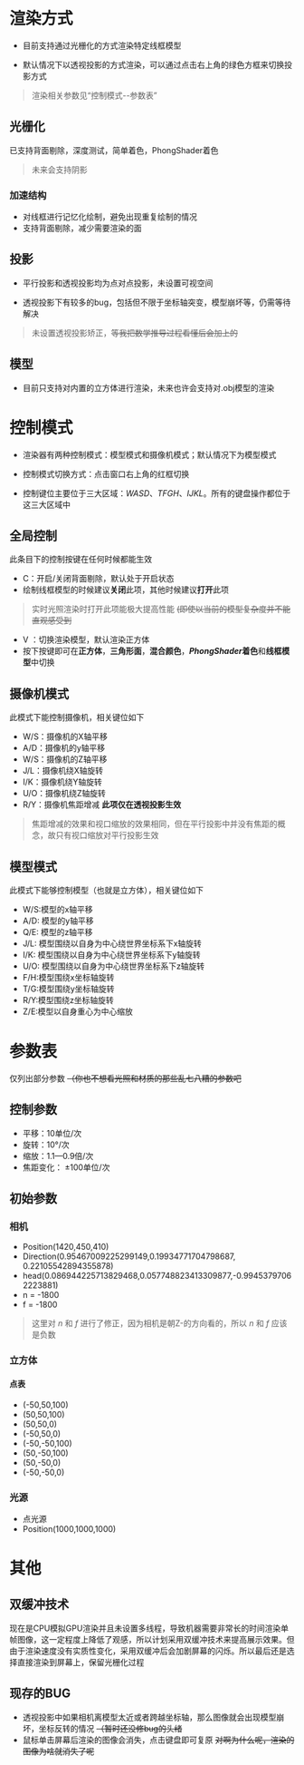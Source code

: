 
# 渲染方式
- 目前支持通过光栅化的方式渲染特定线框模型

- 默认情况下以透视投影的方式渲染，可以通过点击右上角的绿色方框来切换投影方式

> 渲染相关参数见“控制模式--参数表”

## 光栅化

已支持背面剔除，深度测试，简单着色，PhongShader着色

> 未来会支持阴影

### 加速结构
- 对线框进行记忆化绘制，避免出现重复绘制的情况
- 支持背面剔除，减少需要渲染的面

## 投影

- 平行投影和透视投影均为点对点投影，未设置可视空间

- 透视投影下有较多的bug，包括但不限于坐标轴突变，模型崩坏等，仍需等待解决

> 未设置透视投影矫正，~~等我把数学推导过程看懂后会加上的~~

## 模型

- 目前只支持对内置的立方体进行渲染，未来也许会支持对.obj模型的渲染

# 控制模式
- 渲染器有两种控制模式：模型模式和摄像机模式；默认情况下为模型模式

- 控制模式切换方式：点击窗口右上角的红框切换

- 控制键位主要位于三大区域：*WASD*、*TFGH*、*IJKL*。所有的键盘操作都位于这三大区域中

## 全局控制
此条目下的控制按键在任何时候都能生效
- C：开启/关闭背面剔除，默认处于开启状态
- 绘制线框模型的时候建议**关闭**此项，其他时候建议**打开**此项
 > 实时光照渲染时打开此项能极大提高性能 ~~(即使以当前的模型复杂度并不能直观感受到~~
 
- V ：切换渲染模型，默认渲染正方体
- 按下按键即可在**正方体**，**三角形面**，**混合颜色**，***PhongShader*着色**和**线框模型**中切换

## 摄像机模式
此模式下能控制摄像机，相关键位如下
- W/S：摄像机的X轴平移
- A/D：摄像机的y轴平移
- W/S：摄像机的Z轴平移
- J/L：摄像机绕X轴旋转
- I/K：摄像机绕Y轴旋转
- U/O：摄像机绕Z轴旋转
- R/Y：摄像机焦距增减 **此项仅在透视投影生效**
> 焦距增减的效果和视口缩放的效果相同，但在平行投影中并没有焦距的概念，故只有视口缩放对平行投影生效

## 模型模式
此模式下能够控制模型（也就是立方体），相关键位如下
- W/S:模型的x轴平移
- A/D: 模型的y轴平移
- Q/E: 模型的z轴平移
- J/L: 模型围绕以自身为中心绕世界坐标系下x轴旋转
- I/K: 模型围绕以自身为中心绕世界坐标系下y轴旋转
- U/O: 模型围绕以自身为中心绕世界坐标系下z轴旋转
- F/H:模型围绕x坐标轴旋转
- T/G:模型围绕y坐标轴旋转
- R/Y:模型围绕z坐标轴旋转
- Z/E:模型以自身重心为中心缩放

# 参数表
仅列出部分参数 ~~（你也不想看光照和材质的那些乱七八糟的参数吧~~
## 控制参数
- 平移：10单位/次
- 旋转：10°/次
- 缩放：1.1—0.9倍/次
- 焦距变化： ±100单位/次

## 初始参数
### 相机
- Position(1420,450,410) 
- Direction(0.95467009225299149,0.19934771704798687,	0.22105542894355878)
- head(0.086944225713829468,0.057748823413309877,-0.99453797062223881)
- n = -1800
- f = -1800
> 这里对 *n* 和 *f* 进行了修正，因为相机是朝Z-的方向看的，所以 *n* 和 *f* 应该是负数 

### 立方体
#### 点表
- (-50,50,100)
- (50,50,100)
- (50,50,0)
- (-50,50,0)
- (-50,-50,100)
- (50,-50,100)
- (50,-50,0)
- (-50,-50,0)

### 光源
- 点光源 
- Position(1000,1000,1000)

# 其他
## 双缓冲技术
现在是CPU模拟GPU渲染并且未设置多线程，导致机器需要非常长的时间渲染单帧图像，这一定程度上降低了观感，所以计划采用双缓冲技术来提高展示效果。但由于渲染速度没有实质性变化，采用双缓冲后会加剧屏幕的闪烁。所以最后还是选择直接渲染到屏幕上，保留光栅化过程

## 现存的BUG
- 透视投影中如果相机离模型太近或者跨越坐标轴，那么图像就会出现模型崩坏，坐标反转的情况 ~~（暂时还没修bug的头绪~~
- 鼠标单击屏幕后渲染的图像会消失，点击键盘即可复原 ~~对啊为什么呢，渲染的图像为啥就消失了呢~~